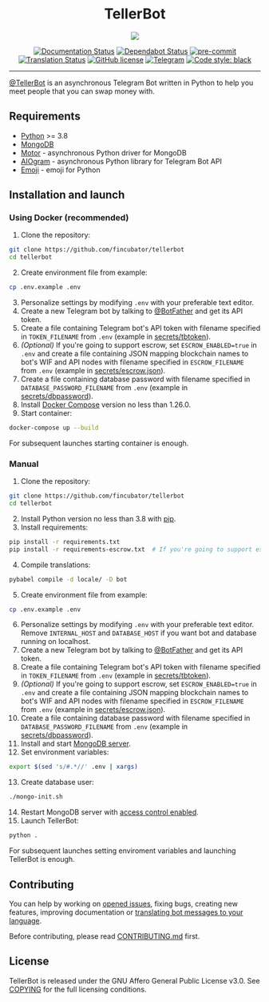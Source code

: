 <div align="center">
<h1>TellerBot</h1>
<img src="https://i.imgur.com/cPUUcTw.jpg">

[![Documentation Status](https://readthedocs.org/projects/tellerbot/badge/?version=latest)](https://tellerbot.readthedocs.io/en/latest/?badge=latest)
[![Dependabot Status](https://api.dependabot.com/badges/status?host=github&repo=fincubator/tellerbot)](https://dependabot.com)
[![pre-commit](https://github.com/fincubator/tellerbot/workflows/pre-commit/badge.svg)](https://github.com/fincubator/tellerbot/actions?query=workflow%3Apre-commit)
[![Translation Status](https://hosted.weblate.org/widgets/tellerbot/-/tellerbot/svg-badge.svg)](https://hosted.weblate.org/engage/tellerbot/?utm_source=widget)
[![GitHub license](https://img.shields.io/github/license/fincubator/tellerbot)](https://github.com/PreICO/tellerbot/blob/escrow/COPYING)
[![Telegram](https://img.shields.io/badge/Telegram-tellerchat-blue?logo=telegram)](https://t.me/tellerchat)
[![Code style: black](https://img.shields.io/badge/code%20style-black-000000.svg)](https://github.com/psf/black)
</div>

---


[@TellerBot](https://t.me/TellerBot) is an asynchronous Telegram Bot written in Python to help you meet people that you can swap money with.


## Requirements
* [Python](https://www.python.org/downloads) >= 3.8
* [MongoDB](https://docs.mongodb.com/manual/installation/)
* [Motor](https://github.com/mongodb/motor) - asynchronous Python driver for MongoDB
* [AIOgram](https://github.com/aiogram/aiogram) - asynchronous Python library for Telegram Bot API
* [Emoji](https://github.com/carpedm20/emoji) - emoji for Python


## Installation and launch
### Using Docker (recommended)
1. Clone the repository:
```bash
git clone https://github.com/fincubator/tellerbot
cd tellerbot
```
2. Create environment file from example:
```bash
cp .env.example .env
```
3. Personalize settings by modifying ```.env``` with your preferable text editor.
4. Create a new Telegram bot by talking to [@BotFather](https://t.me/BotFather) and get its API token.
5. Create a file containing Telegram bot's API token with filename specified in ```TOKEN_FILENAME``` from ```.env``` (example in [secrets/tbtoken](secrets/tbtoken)).
6. *(Optional)* If you're going to support escrow, set ```ESCROW_ENABLED=true``` in ```.env``` and create a file containing JSON mapping blockchain names to bot's WIF and API nodes with filename specified in ```ESCROW_FILENAME``` from ```.env``` (example in [secrets/escrow.json](secrets/escrow.json)).
7. Create a file containing database password with filename specified in ```DATABASE_PASSWORD_FILENAME``` from ```.env``` (example in [secrets/dbpassword](secrets/dbpassword)).
8. Install [Docker Compose](https://docs.docker.com/compose/install/) version no less than 1.26.0.
9. Start container:
```bash
docker-compose up --build
```

For subsequent launches starting container is enough.

### Manual
1. Clone the repository:
```bash
git clone https://github.com/fincubator/tellerbot
cd tellerbot
```
2. Install Python version no less than 3.8 with [pip](https://pip.pypa.io/en/stable/installing/).
3. Install requirements:
```bash
pip install -r requirements.txt
pip install -r requirements-escrow.txt  # If you're going to support escrow
```
4. Compile translations:
```bash
pybabel compile -d locale/ -D bot
```
5. Create environment file from example:
```bash
cp .env.example .env
```
6. Personalize settings by modifying ```.env``` with your preferable text editor. Remove ```INTERNAL_HOST``` and ```DATABASE_HOST``` if you want bot and database running on localhost.
7. Create a new Telegram bot by talking to [@BotFather](https://t.me/BotFather) and get its API token.
8. Create a file containing Telegram bot's API token with filename specified in ```TOKEN_FILENAME``` from ```.env``` (example in [secrets/tbtoken](secrets/tbtoken)).
9. *(Optional)* If you're going to support escrow, set ```ESCROW_ENABLED=true``` in ```.env``` and create a file containing JSON mapping blockchain names to bot's WIF and API nodes with filename specified in ```ESCROW_FILENAME``` from ```.env``` (example in [secrets/escrow.json](secrets/escrow.json)).
10. Create a file containing database password with filename specified in ```DATABASE_PASSWORD_FILENAME``` from ```.env``` (example in [secrets/dbpassword](secrets/dbpassword)).
11. Install and start [MongoDB server](https://docs.mongodb.com/manual/installation/).
12. Set environment variables:
```bash
export $(sed 's/#.*//' .env | xargs)
```
13. Create database user:
```bash
./mongo-init.sh
```
14. Restart MongoDB server with [access control enabled](https://docs.mongodb.com/manual/tutorial/enable-authentication/#re-start-the-mongodb-instance-with-access-control).
15. Launch TellerBot:
```bash
python .
```

For subsequent launches setting enviroment variables and launching TellerBot is enough.

## Contributing
You can help by working on [opened issues](https://github.com/fincubator/tellerbot/issues), fixing bugs, creating new features, improving documentation or [translating bot messages to your language](https://hosted.weblate.org/engage/tellerbot/).

Before contributing, please read [CONTRIBUTING.md](CONTRIBUTING.md) first.


## License
TellerBot is released under the GNU Affero General Public License v3.0. See [COPYING](COPYING) for the full licensing conditions.
